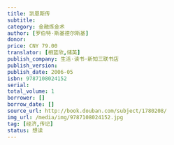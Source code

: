 ```yaml
---
title: 凯恩斯传
subtitle: 
category: 金融炼金术
author: [罗伯特·斯基德尔斯基]
donor: 
price: CNY 79.00
translator: [相蓝欣,储英]
publish_company: 生活·读书·新知三联书店
publish_version: 
publish_date: 2006-05
isbn: 9787108024152
serial: 
total_volume: 1
borrower: []
borrow_date: []
source_url: http://book.douban.com/subject/1780208/
img_url: /media/img/9787108024152.jpg
tag: [经济,传记]
status: 想读
---
```

